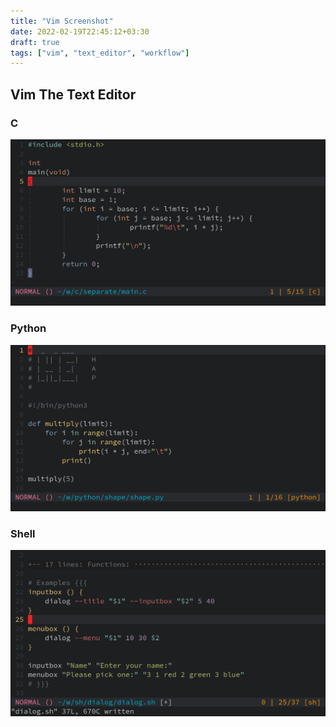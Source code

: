 ```yaml
---
title: "Vim Screenshot"
date: 2022-02-19T22:45:12+03:30
draft: true
tags: ["vim", "text_editor", "workflow"]
---
```


## Vim The Text Editor

### C

![c_syntax](shots/vim.c.png)

### Python

![python_syntax](shots/vim.py.png)

### Shell

![sh_syntax](shots/vim.sh.png)

